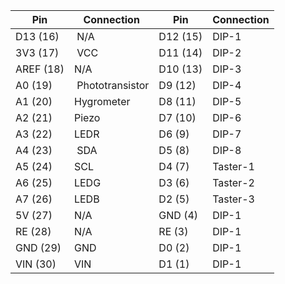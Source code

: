 | Pin | Connection | Pin | Connection |
|------|----------|------------------|------|
| D13 (16)    | N/A             | D12 (15)  | DIP-1 |
| 3V3 (17)    | VCC             | D11 (14)  | DIP-2 |
| AREF (18)   | N/A             | D10 (13)  | DIP-3 |
| A0 (19)     | Phototransistor | D9  (12)  | DIP-4 |
| A1 (20)     | Hygrometer      | D8  (11)  | DIP-5 |
| A2 (21)     | Piezo           | D7  (10)  | DIP-6 |
| A3 (22)     | LEDR            | D6 (9)    | DIP-7 |
| A4 (23)     | SDA             | D5 (8)    | DIP-8 |
| A5 (24)     | SCL             | D4 (7)    | Taster-1 |
| A6 (25)     | LEDG            | D3 (6)    | Taster-2 |
| A7 (26)     | LEDB            | D2 (5)    | Taster-3 |
| 5V (27)     | N/A             | GND (4)   | DIP-1 |
| RE (28)     | N/A             | RE (3)    | DIP-1 |
| GND (29)    | GND             | D0 (2)    | DIP-1 |
| VIN (30)    | VIN             | D1 (1)    | DIP-1 |

<table>
<tr></tr>
</table>

